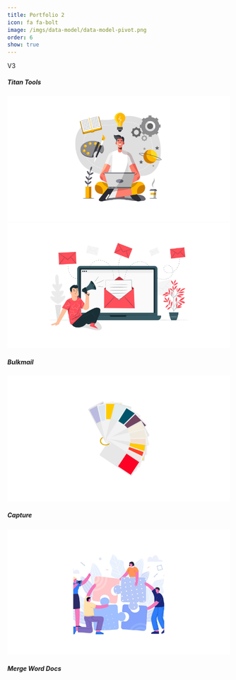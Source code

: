 ```yaml
---
title: Portfolio 2
icon: fa fa-bolt
image: /imgs/data-model/data-model-pivot.png
order: 6
show: true
---
```


V3

<div class="row">
<div class="col-md-6 my-1">
  <div class="card border-0 bg-transparent">
    <div class="card-img-overlay">
      <h5 class="card-title">Titan Tools</h5>
    </div>
    <a href="/posts/titan-tools/">
      <img class="card-img" src="/imgs/portfolio/titan-tools.png" alt="titan-tools" loading="lazy">
    </a>
  </div>
</div>

<div class="col-md-6 my-1">
  <div class="card border-0 bg-transparent">
    <a href="/posts/bulkmail">
    <img class="card-img" src="/imgs/portfolio/bulkmail.png" alt="bulkmail" loading="lazy">
    </a>
    <div class="card-img-overlay">
      <h5 class="card-title">Bulkmail</h5>
    </div>
  </div>
</div>

<div class="col-md-6 my-1">
  <div class="card border-0 bg-transparent">
    <a href="/posts/capture">
    <img class="card-img" src="/imgs/portfolio/capture.png" alt="capture" loading="lazy">
    </a>
    <div class="card-img-overlay">
      <h5 class="card-title">Capture</h5>
    </div>
  </div>
</div>

<div class="col-md-6 my-1">
  <div class="card border-0 bg-transparent">
    <a href="/posts/merge-word-docs">
    <img class="card-img" src="/imgs/portfolio/merge-word-docs.png" alt="merge-word-docs" loading="lazy">
    </a>
    <div class="card-img-overlay">
      <h5 class="card-title">Merge Word Docs</h5>
    </div>
  </div>
</div>
</div>
